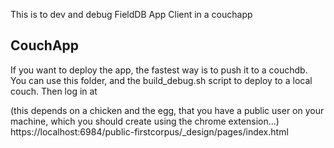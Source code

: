 This is to dev and debug FieldDB App Client in a couchapp

## CouchApp

If you want to deploy the app, the fastest way is to push it to a couchdb.
You can use this folder, and the build_debug.sh  script to deploy to a local couch.
Then log in at 

(this depends on a chicken and the egg, that you have a public user on your machine, which you should create using the chrome extension...)
https://localhost:6984/public-firstcorpus/_design/pages/index.html
